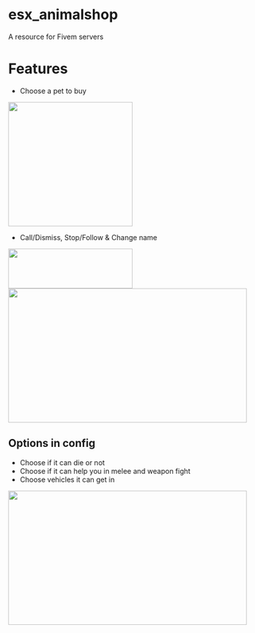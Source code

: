 # esx_animalshop
A resource for Fivem servers

# Features
* Choose a pet to buy 
<img src="https://i.postimg.cc/qRxW0pYn/immagine.png" height="250" width="250">
 
* Call/Dismiss, Stop/Follow & Change name
<img src="https://i.postimg.cc/3wYxZxg0/immagine.png" height="80" width="250">
<img src="https://i.postimg.cc/DyRg0t1M/immagine.png" height="270" width="480">

## Options in config
* Choose if it can die or not
* Choose if it can help you in melee and weapon fight
* Choose vehicles it can get in
<img src="https://i.postimg.cc/8zK6KYbb/immagine.png" height="270" width="480">

